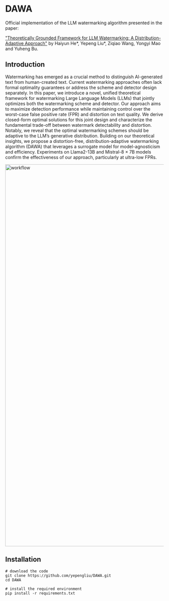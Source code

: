 # DAWA

Official implementation of the LLM watermarking algorithm presented in the paper:

["Theoretically Grounded Framework for LLM Watermarking: A Distribution-Adaptive Approach"](https://arxiv.org/abs/2410.02890) by Haiyun He*, Yepeng Liu*, Ziqiao Wang, Yongyi Mao and Yuheng Bu.


## Introduction

Watermarking has emerged as a crucial method to distinguish AI-generated text from human-created text. Current watermarking approaches often lack formal optimality guarantees or address the scheme and detector design separately. In this paper, we introduce a novel, unified theoretical framework for watermarking Large Language Models (LLMs) that jointly optimizes both the watermarking scheme and detector. Our approach aims to maximize detection performance while maintaining control over the worst-case false positive rate (FPR) and distortion on text quality. 
We derive closed-form optimal solutions for this joint design and characterize the fundamental trade-off between watermark detectability and distortion. Notably, we reveal that the optimal watermarking schemes should be adaptive to the LLM’s generative distribution. Building on our theoretical insights, we propose a distortion-free, distribution-adaptive watermarking algorithm (DAWA) that leverages a surrogate model for model-agnosticism and efficiency. Experiments on Llama2-13B and Mistral-8 $\times$ 7B models confirm the effectiveness of our approach, particularly at ultra-low FPRs. 


<img width="3964" height="1210" alt="workflow" src="https://github.com/user-attachments/assets/ff9dcde3-c711-4b4b-8119-65156516b92e" />



## Installation
```
# download the code
git clone https://github.com/yepengliu/DAWA.git
cd DAWA

# install the required environment 
pip install -r requirements.txt
```
